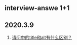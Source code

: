 ## interview-answe 1+1

## 2020.3.9

1. [请问<img>中的title和alt有什么区别？](https://github.com/webVueBlog/interview-answe/issues/1)
